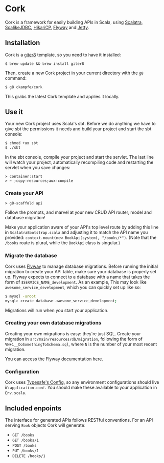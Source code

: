 # Cork #

Cork is a framework for easily building APIs in Scala, using [Scalatra](http://scalatra.org/), [ScalikeJDBC](http://scalikejdbc.org/), [HikariCP](http://brettwooldridge.github.io/HikariCP/), [Flyway](http://flywaydb.org/) and [Jetty](http://www.eclipse.org/jetty/).

## Installation ##

Cork is a [giter8](https://github.com/n8han/giter8) template, so you need to have it installed:

```
$ brew update && brew install giter8
```

Then, create a new Cork project in your current directory with the `g8` command:
```sh
$ g8 ckampfe/cork
```

This grabs the latest Cork template and applies it locally.

## Use it ##

Your new Cork project uses Scala's sbt. Before we do anything we have to give sbt the permissions it needs and build your project and start the sbt console:

```sh
$ chmod +ux sbt
$ ./sbt
```

In the sbt console, compile your project and start the servlet. The last line will watch your project, automatically recompiling code and restarting the servlet when you save changes:

```
> container:start
> ~ ;copy-resources;aux-compile
```


### Create your API ###

```
> g8-scaffold api
```

Follow the prompts, and marvel at your new CRUD API router, model and database migration!

Make your application aware of your API's top level route by adding this line in `ScalatraBootstrap.scala` and adjusting it to match the API name you provided: `context.mount(new BookApi(system), "/books/*")`. (Note that the `/books` route is plural, while the `BookApi` class is singular.)

### Migrate the database ###

Cork uses [Flyway](http://flywaydb.org/) to manage database migrations. Before running the initial migration to create your API table, make sure your database is properly set up.
Flyway expects to connect to a database with a name that takes the form of `$SERVICE_NAME_development`. As an example, This may look like `awesome_service_development`, which you can quickly set up like so:
```sh
$ mysql -uroot
mysql> create database awesome_service_development;
```

Migrations will run when you start your application.


### Creating your own database migrations ###

Creating your own migrations is easy: they're just SQL. Create your migration in `src/main/resources/db/migration`, following the form of `VN+1__DoSomethingToSchema.sql`, where `N` is the number of your most recent migration.

You can access the Flyway documentation [here](http://flywaydb.org/documentation/).

### Configuration ###

Cork uses [Typesafe's Config](https://github.com/typesafehub/config), so any
environment configurations should live in `application.conf`. You should make
these available to your application in `Env.scala`.


## Included enpoints ##

The interface for generated APIs follows RESTful conventions. For an API serving `Book` objects Cork will generate:

- `GET /books`
- `GET /books/1`
- `POST /books`
- `PUT /books/1`
- `DELETE /books/1`
